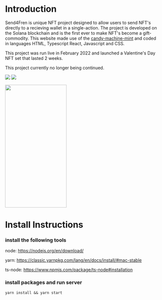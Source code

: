 # Introduction
Send4Fren is unique NFT project designed to allow users to send NFT's directly to a recieving wallet in a single-action. The project is developed on the Solana blockchain and is the first ever to make NFT's become a gift-commodity. This website made use of the [candy-machine-mint](https://github.com/exiled-apes/candy-machine-mint) and coded in languages HTML, Typescript React, Javascript and CSS. 

This project was run live in February 2022 and launched a Valentine's Day NFT set that lasted 2 weeks. 

This project currently no longer being continued.

![](https://github.com/send4fren/send4fren-ui/demo.gif)
![](https://github.com/send4fren/send4fren-ui/demo-mobile.gif)

<img src="https://github.com/send4fren/send4fren-ui/demo.gif" data-canonical-src="https://github.com/send4fren/send4fren-ui/demo.gif" width="200" height="400" />

# Install Instructions

### install the following tools

node: https://nodejs.org/en/download/

yarn: https://classic.yarnpkg.com/lang/en/docs/install/#mac-stable

ts-node: https://www.npmjs.com/package/ts-node#installation


### install packages and run server

```
yarn install && yarn start
```
